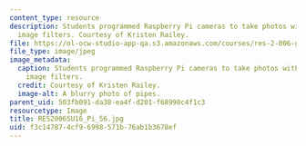 ```yaml
---
content_type: resource
description: Students programmed Raspberry Pi cameras to take photos with different
  image filters. Courtesy of Kristen Railey.
file: https://ol-ocw-studio-app-qa.s3.amazonaws.com/courses/res-2-006-girls-who-build-cameras-summer-2016/f3c147874cf96998571b76ab1b3678ef_RES2006SU16_Pi_56.jpg
file_type: image/jpeg
image_metadata:
  caption: Students programmed Raspberry Pi cameras to take photos with different
    image filters.
  credit: Courtesy of Kristen Railey.
  image-alt: A blurry photo of pipes.
parent_uid: 503fb091-da38-ea4f-d201-f68990c4f1c3
resourcetype: Image
title: RES2006SU16_Pi_56.jpg
uid: f3c14787-4cf9-6998-571b-76ab1b3678ef
---
```

